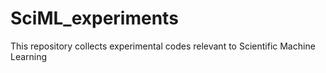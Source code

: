 # SciML_experiments
This repository collects experimental codes relevant to Scientific Machine Learning
